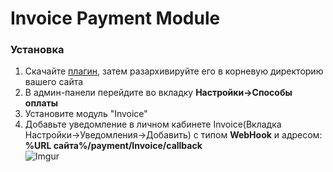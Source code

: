 <h1>Invoice Payment Module</h1>

<h3>Установка</h3>

1. Скачайте [плагин](), затем разархивируйте его в корневую директорию вашего сайта
2. В админ-панели перейдите во вкладку **Настройки->Способы оплаты**
3. Установите модуль "Invoice"
4. Добавьте уведомление в личном кабинете Invoice(Вкладка Настройки->Уведомления->Добавить)
     с типом **WebHook** и адресом: **%URL сайта%/payment/Invoice/callback**<br>
     ![Imgur](https://imgur.com/lMmKhj1.png)